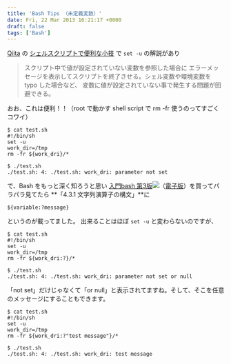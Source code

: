 ```yaml
---
title: 'Bash Tips （未定義変数）'
date: Fri, 22 Mar 2013 16:21:17 +0000
draft: false
tags: ['Bash']
---
```


[Qiita](http://qiita.com/) の [シェルスクリプトで便利な小技](http://qiita.com/items/4f408b8b856a54e1c1b9) で `set -u` の解説があり

> スクリプト中で値が設定されていない変数を参照した場合に エラーメッセージを表示してスクリプトを終了させる。シェル変数や環境変数を typo した場合など、 変数に値が設定されていない事で発生する問題が回避できる。

おお、これは便利！！（root で動かす shell script で rm -fr 使うのってすごくコワイ）

```
$ cat test.sh
#!/bin/sh
set -u
work_dir=/tmp
rm -fr ${work_dri}/*

$ ./test.sh
./test.sh: 4: ./test.sh: work_dri: parameter not set
```

で、Bash をもっと深く知ろうと思い [入門bash 第3版](http://www.amazon.co.jp/gp/product/4873112540/ref=as_li_qf_sp_asin_tl?ie=UTF8&camp=247&creative=1211&creativeASIN=4873112540&linkCode=as2&tag=ytera-22)![](https://www.assoc-amazon.jp/e/ir?t=ytera-22&l=as2&o=9&a=4873112540)（[電子版](http://www.oreilly.co.jp/books/4873112540/)）を買ってパラパラ見てたら **「4.3.1 文字列演算子の構文」**に

```
${variable:?message}
```

というのが載ってました。 出来ることはほぼ `set -u` と変わらないのですが、

```
$ cat test.sh
#!/bin/sh
set -u
work_dir=/tmp
rm -fr ${work_dri:?}/*

$ ./test.sh
./test.sh: 4: ./test.sh: work_dri: parameter not set or null
```

「not set」だけじゃなくて「or null」と表示されてますね。そして、そこを任意のメッセージにすることもできます。

```
$ cat test.sh
#!/bin/sh
set -u
work_dir=/tmp
rm -fr ${work_dri:?"test message"}/*

$ ./test.sh
./test.sh: 4: ./test.sh: work_dri: test message
```
